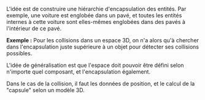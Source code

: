 
L'idée est de construire une hiérarchie d'encapsulation des entités. Par exemple, une voiture est englobée dans un pavé, et toutes les entités internes à cette voiture sont elles-mêmes englobées dans des pavés à l'intérieur de ce pavé.

**Exemple :** Pour les collisions dans un espace 3D, on n'a alors qu'à chercher dans l'encapsulation juste supérieure à un objet pour détecter ses collisions possibles.

L'idée de généralisation est que l'espace doit pouvoir être défini selon n'importe quel composant, et l'encapsulation également.

Dans le cas de la collision, il faut les données de position, et le calcul de la "capsule" selon un modèle 3D.